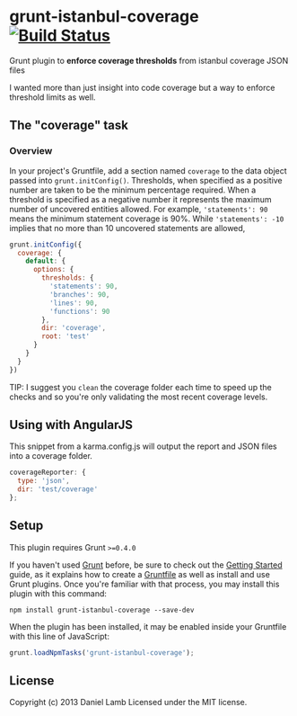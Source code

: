 # grunt-istanbul-coverage [![Build Status](https://travis-ci.org/daniellmb/grunt-istanbul-coverage.png)](https://travis-ci.org/daniellmb/grunt-istanbul-coverage)

Grunt plugin to **enforce coverage thresholds** from istanbul coverage JSON files

I wanted more than just insight into code coverage but a way to enforce threshold limits as well.


## The "coverage" task

### Overview
In your project's Gruntfile, add a section named `coverage` to the data object passed into `grunt.initConfig()`.
Thresholds, when specified as a positive number are taken to be the minimum percentage required.
When a threshold is specified as a negative number it represents the maximum number of uncovered entities allowed.
For example, `'statements': 90` means the minimum statement coverage is 90%. While `'statements': -10` implies that no
more than 10 uncovered statements are allowed,

```js
grunt.initConfig({
  coverage: {
    default: {
      options: {
        thresholds: {
          'statements': 90,
          'branches': 90,
          'lines': 90,
          'functions': 90
        },
        dir: 'coverage',
        root: 'test'
      }
    }
  }
})
```

TIP: I suggest you `clean` the coverage folder each time to speed up the checks and so you're only validating the most
recent coverage levels.


## Using with AngularJS

This snippet from a karma.config.js will output the report and JSON files into a coverage folder.

```js
coverageReporter: {
  type: 'json',
  dir: 'test/coverage'
};
```


## Setup
This plugin requires Grunt `>=0.4.0`

If you haven't used [Grunt](http://gruntjs.com/) before, be sure to check out the
[Getting Started](http://gruntjs.com/getting-started) guide, as it explains how to create a
[Gruntfile](http://gruntjs.com/sample-gruntfile) as well as install and use Grunt plugins.
Once you're familiar with that process, you may install this plugin with this command:

```shell
npm install grunt-istanbul-coverage --save-dev
```

When the plugin has been installed, it may be enabled inside your Gruntfile with this line of JavaScript:

```js
grunt.loadNpmTasks('grunt-istanbul-coverage');
```


## License
Copyright (c) 2013 Daniel Lamb
Licensed under the MIT license.
